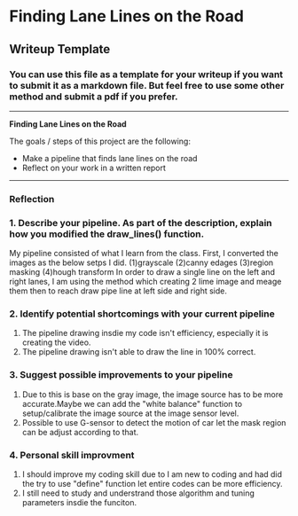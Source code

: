 # **Finding Lane Lines on the Road** 

## Writeup Template

### You can use this file as a template for your writeup if you want to submit it as a markdown file. But feel free to use some other method and submit a pdf if you prefer.

---

**Finding Lane Lines on the Road**

The goals / steps of this project are the following:
* Make a pipeline that finds lane lines on the road
* Reflect on your work in a written report


[//]: # (Image References)

[image1]: ./examples/grayscale.jpg "Grayscale"

---

### Reflection

### 1. Describe your pipeline. As part of the description, explain how you modified the draw_lines() function.

My pipeline consisted of what I learn from the class. 
First, I converted the images as the below setps I did.
(1)grayscale
(2)canny edages
(3)region masking
(4)hough transform
In order to draw a single line on the left and right lanes, I am using the method which creating 2 lime image and meage them then to reach draw pipe line at left side and right side.


### 2. Identify potential shortcomings with your current pipeline

1. The pipeline drawing insdie my code isn't efficiency, especially it is creating the video. 
2. The pipeline drawing isn't able to draw the line in 100% correct. 

### 3. Suggest possible improvements to your pipeline
1. Due to this is base on the gray image, the image source has to be more accurate.Maybe we can add the "white balance" function to setup/calibrate the image source at the image sensor level.
2. Possible to use G-sensor to detect the motion of car let the mask region can be adjust according to that.

### 4. Personal skill improvment
1. I should improve my coding skill due to I am new to coding and had did the try to use "define" function let entire codes can be more efficiency. 
2. I still need to study and understrand those algorithm and tuning parameters insdie the funciton. 

